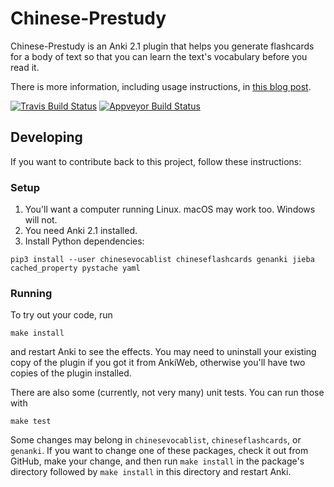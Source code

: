 # Chinese-Prestudy
Chinese-Prestudy is an Anki 2.1 plugin that helps you generate flashcards for a body of text so that you can learn the text's vocabulary before you read it.

There is more information, including usage instructions, in [this blog post](https://www.kerrickstaley.com/2018/09/04/chinese-prestudy).

[![Travis Build Status](https://travis-ci.org/kerrickstaley/Chinese-Prestudy.svg?branch=master)](https://travis-ci.org/kerrickstaley/Chinese-Prestudy)
[![Appveyor Build Status](https://ci.appveyor.com/api/projects/status/github/kerrickstaley/Chinese-Prestudy?branch=master&svg=true)](https://ci.appveyor.com/project/kerrickstaley/Chinese-Prestudy)

## Developing
If you want to contribute back to this project, follow these instructions:

### Setup
1. You'll want a computer running Linux. macOS may work too. Windows will not.
2. You need Anki 2.1 installed.
3. Install Python dependencies:
```
pip3 install --user chinesevocablist chineseflashcards genanki jieba cached_property pystache yaml
```

### Running
To try out your code, run
```
make install
```
and restart Anki to see the effects. You may need to uninstall your existing copy of the plugin if you got it from AnkiWeb, otherwise you'll have two copies of the plugin installed.

There are also some (currently, not very many) unit tests. You can run those with
```
make test
```

Some changes may belong in `chinesevocablist`, `chineseflashcards`, or `genanki`. If you want to change one of these packages, check it out from GitHub, make your change, and then run `make install` in the package's directory followed by `make install` in this directory and restart Anki.
